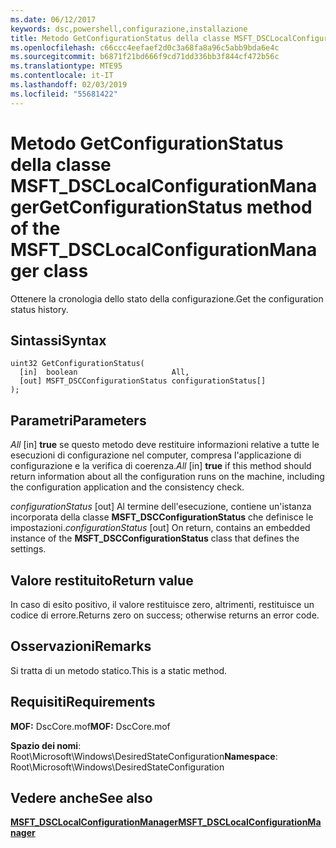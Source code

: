 ```yaml
---
ms.date: 06/12/2017
keywords: dsc,powershell,configurazione,installazione
title: Metodo GetConfigurationStatus della classe MSFT_DSCLocalConfigurationManager
ms.openlocfilehash: c66ccc4eefaef2d0c3a68fa8a96c5abb9bda6e4c
ms.sourcegitcommit: b6871f21bd666f9cd71dd336bb3f844cf472b56c
ms.translationtype: MTE95
ms.contentlocale: it-IT
ms.lasthandoff: 02/03/2019
ms.locfileid: "55681422"
---
```

# <a name="getconfigurationstatus-method-of-the-msftdsclocalconfigurationmanager-class"></a><span data-ttu-id="e736a-103">Metodo GetConfigurationStatus della classe MSFT_DSCLocalConfigurationManager</span><span class="sxs-lookup"><span data-stu-id="e736a-103">GetConfigurationStatus method of the MSFT_DSCLocalConfigurationManager class</span></span>

<span data-ttu-id="e736a-104">Ottenere la cronologia dello stato della configurazione.</span><span class="sxs-lookup"><span data-stu-id="e736a-104">Get the configuration status history.</span></span>

## <a name="syntax"></a><span data-ttu-id="e736a-105">Sintassi</span><span class="sxs-lookup"><span data-stu-id="e736a-105">Syntax</span></span>

```mof
uint32 GetConfigurationStatus(
  [in]  boolean                     All,
  [out] MSFT_DSCConfigurationStatus configurationStatus[]
);
```

## <a name="parameters"></a><span data-ttu-id="e736a-106">Parametri</span><span class="sxs-lookup"><span data-stu-id="e736a-106">Parameters</span></span>

<span data-ttu-id="e736a-107">*All* \[in\] **true** se questo metodo deve restituire informazioni relative a tutte le esecuzioni di configurazione nel computer, compresa l'applicazione di configurazione e la verifica di coerenza.</span><span class="sxs-lookup"><span data-stu-id="e736a-107">*All* \[in\] **true** if this method should return information about all the configuration runs on the machine, including the configuration application and the consistency check.</span></span>

<span data-ttu-id="e736a-108">*configurationStatus* \[out\] Al termine dell'esecuzione, contiene un'istanza incorporata della classe **MSFT_DSCConfigurationStatus** che definisce le impostazioni.</span><span class="sxs-lookup"><span data-stu-id="e736a-108">*configurationStatus* \[out\] On return, contains an embedded instance of the **MSFT_DSCConfigurationStatus** class that defines the settings.</span></span>

## <a name="return-value"></a><span data-ttu-id="e736a-109">Valore restituito</span><span class="sxs-lookup"><span data-stu-id="e736a-109">Return value</span></span>

<span data-ttu-id="e736a-110">In caso di esito positivo, il valore restituisce zero, altrimenti, restituisce un codice di errore.</span><span class="sxs-lookup"><span data-stu-id="e736a-110">Returns zero on success; otherwise returns an error code.</span></span>

## <a name="remarks"></a><span data-ttu-id="e736a-111">Osservazioni</span><span class="sxs-lookup"><span data-stu-id="e736a-111">Remarks</span></span>

<span data-ttu-id="e736a-112">Si tratta di un metodo statico.</span><span class="sxs-lookup"><span data-stu-id="e736a-112">This is a static method.</span></span>

## <a name="requirements"></a><span data-ttu-id="e736a-113">Requisiti</span><span class="sxs-lookup"><span data-stu-id="e736a-113">Requirements</span></span>

<span data-ttu-id="e736a-114">**MOF:** DscCore.mof</span><span class="sxs-lookup"><span data-stu-id="e736a-114">**MOF:** DscCore.mof</span></span>

<span data-ttu-id="e736a-115">**Spazio dei nomi**: Root\Microsoft\Windows\DesiredStateConfiguration</span><span class="sxs-lookup"><span data-stu-id="e736a-115">**Namespace**: Root\Microsoft\Windows\DesiredStateConfiguration</span></span>

## <a name="see-also"></a><span data-ttu-id="e736a-116">Vedere anche</span><span class="sxs-lookup"><span data-stu-id="e736a-116">See also</span></span>

[<span data-ttu-id="e736a-117">**MSFT_DSCLocalConfigurationManager**</span><span class="sxs-lookup"><span data-stu-id="e736a-117">**MSFT_DSCLocalConfigurationManager**</span></span>](msft-dsclocalconfigurationmanager.md)